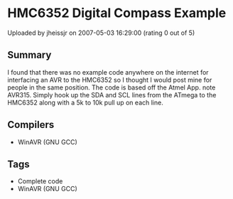 # HMC6352 Digital Compass Example

Uploaded by jheissjr on 2007-05-03 16:29:00 (rating 0 out of 5)

## Summary

I found that there was no example code anywhere on the internet for interfacing an AVR to the HMC6352 so I thought I would post mine for people in the same position. The code is based off the Atmel App. note AVR315. Simply hook up the SDA and SCL lines from the ATmega to the HMC6352 along with a 5k to 10k pull up on each line.

## Compilers

- WinAVR (GNU GCC)

## Tags

- Complete code
- WinAVR (GNU GCC)
